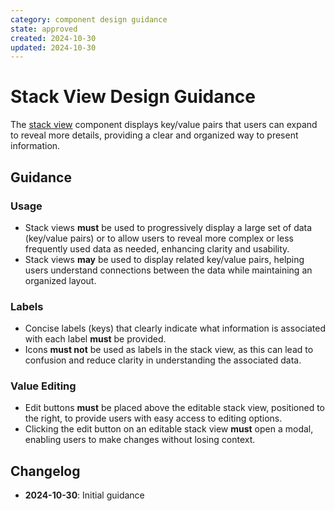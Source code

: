 ```yaml
---
category: component design guidance
state: approved
created: 2024-10-30
updated: 2024-10-30
---
```


# Stack View Design Guidance

The [stack view](https://clarity.design/documentation/stack-view) component displays key/value pairs that users can expand to reveal more details, providing a clear and organized way to present information.

## Guidance

### Usage

- Stack views **must** be used to progressively display a large set of data (key/value pairs) or to allow users to reveal more complex or less frequently used data as needed, enhancing clarity and usability.
- Stack views **may** be used to display related key/value pairs, helping users understand connections between the data while maintaining an organized layout.

### Labels

- Concise labels (keys) that clearly indicate what information is associated with each label **must** be provided.
- Icons **must not** be used as labels in the stack view, as this can lead to confusion and reduce clarity in understanding the associated data.

### Value Editing

- Edit buttons **must** be placed above the editable stack view, positioned to the right, to provide users with easy access to editing options.
- Clicking the edit button on an editable stack view **must** open a modal, enabling users to make changes without losing context.

## Changelog

- **2024-10-30**: Initial guidance
